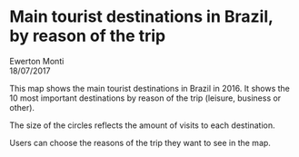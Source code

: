# Main tourist destinations in Brazil, by reason of the trip
Ewerton Monti  
18/07/2017  



This map shows the main tourist destinations in Brazil in 2016. It shows the 10 most important destinations by reason of the trip (leisure, business or other).

The size of the circles reflects the amount of visits to each destination.  

Users can choose the reasons of the trip they want to see in the map.  

<!--html_preserve--><div id="htmlwidget-c0d1f1185d02a4c24421" style="width:672px;height:480px;" class="leaflet html-widget"></div>
<script type="application/json" data-for="htmlwidget-c0d1f1185d02a4c24421">{"x":{"options":{"crs":{"crsClass":"L.CRS.EPSG3857","code":null,"proj4def":null,"projectedBounds":null,"options":{}}},"calls":[{"method":"addTiles","args":["//{s}.tile.openstreetmap.org/{z}/{x}/{y}.png",null,null,{"minZoom":0,"maxZoom":18,"maxNativeZoom":null,"tileSize":256,"subdomains":"abc","errorTileUrl":"","tms":false,"continuousWorld":false,"noWrap":false,"zoomOffset":0,"zoomReverse":false,"opacity":1,"zIndex":null,"unloadInvisibleTiles":null,"updateWhenIdle":null,"detectRetina":false,"reuseTiles":false,"attribution":"&copy; <a href=\"http://openstreetmap.org\">OpenStreetMap<\/a> contributors, <a href=\"http://creativecommons.org/licenses/by-sa/2.0/\">CC-BY-SA<\/a>"}]},{"method":"addCircles","args":[[-22.8766521181865,-27.58779554855,-25.5424932795293,-23.5673865,-22.7577637929238,-27.1442546993321,-13.0147719115328,-26.9918186052546,-23.0091159352755,-23.2194136073409,-23.5673865,-22.8766521181865,-25.432956,-30.0300367747664,-19.9375242937751,-22.9073425,-25.5424932795293,-13.0147719115328,-15.794087361891,-27.58779554855,-23.5673865,-22.8766521181865,-25.5424932795293,-19.9375242937751,-25.432956,-13.0147719115328,-27.58779554855,-15.794087361891,-30.0300367747664,-3.723805035],[-43.2278751249952,-48.5476373781933,-54.5871024886046,-46.5703831821127,-41.8877494680881,-48.5213451348448,-38.4880614840079,-48.6346174770265,-44.3196272622666,-44.7108585020174,-46.5703831821127,-43.2278751249952,-49.2718478850774,-51.2286604637023,-43.9264531735305,-47.0601562729732,-54.5871024886046,-38.4880614840079,-47.8879054780313,-48.5476373781933,-46.5703831821127,-43.2278751249952,-54.5871024886046,-43.9264531735305,-49.2718478850774,-38.4880614840079,-48.5476373781933,-47.8879054780313,-51.2286604637023,-38.5899275550432],[322000,179000,132000,91000,81000,55000,49000,41000,40000,34000,412000,301000,40000,35000,33000,28000,27000,27000,25000,23000,289000,234000,52000,49000,49000,43000,41000,34000,33000,28000],null,["Leisure","Leisure","Leisure","Leisure","Leisure","Leisure","Leisure","Leisure","Leisure","Leisure","Business","Business","Business","Business","Business","Business","Business","Business","Business","Business","Other","Other","Other","Other","Other","Other","Other","Other","Other","Other"],{"lineCap":null,"lineJoin":null,"clickable":true,"pointerEvents":null,"className":"","stroke":true,"color":["#00FF4D","#00FF4D","#00FF4D","#00FF4D","#00FF4D","#00FF4D","#00FF4D","#00FF4D","#00FF4D","#00FF4D","#4C00FF","#4C00FF","#4C00FF","#4C00FF","#4C00FF","#4C00FF","#4C00FF","#4C00FF","#4C00FF","#4C00FF","#FFFF00","#FFFF00","#FFFF00","#FFFF00","#FFFF00","#FFFF00","#FFFF00","#FFFF00","#FFFF00","#FFFF00"],"weight":1,"opacity":0.5,"fill":true,"fillColor":["#00FF4D","#00FF4D","#00FF4D","#00FF4D","#00FF4D","#00FF4D","#00FF4D","#00FF4D","#00FF4D","#00FF4D","#4C00FF","#4C00FF","#4C00FF","#4C00FF","#4C00FF","#4C00FF","#4C00FF","#4C00FF","#4C00FF","#4C00FF","#FFFF00","#FFFF00","#FFFF00","#FFFF00","#FFFF00","#FFFF00","#FFFF00","#FFFF00","#FFFF00","#FFFF00"],"fillOpacity":0.2,"dashArray":null},null,null,["Rio de Janeiro - RJ","Florianópolis - SC","Foz do Iguaçu - PR","São Paulo - SP","Armação dos Búzios - RJ","Bombinhas - SC","Salvador - BA","Balneário Camboriú - SC","Angra dos Reis - RJ","Parati - RJ","São Paulo - SP","Rio de Janeiro - RJ","Curitiba - PR","Porto Alegre - RS","Belo Horizonte - MG","Campinas - SP","Foz do Iguaçu - PR","Salvador - BA","Brasília - DF","Florianópolis - SC","São Paulo - SP","Rio de Janeiro - RJ","Foz do Iguaçu - PR","Belo Horizonte - MG","Curitiba - PR","Salvador - BA","Florianópolis - SC","Brasília - DF","Porto Alegre - RS","Fortaleza - CE"],null,null,null]},{"method":"addLayersControl","args":[[],["Leisure","Business","Other"],{"collapsed":false,"autoZIndex":true,"position":"topright"}]}],"limits":{"lat":[-30.0300367747664,-3.723805035],"lng":[-54.5871024886046,-38.4880614840079]}},"evals":[],"jsHooks":[]}</script><!--/html_preserve-->

